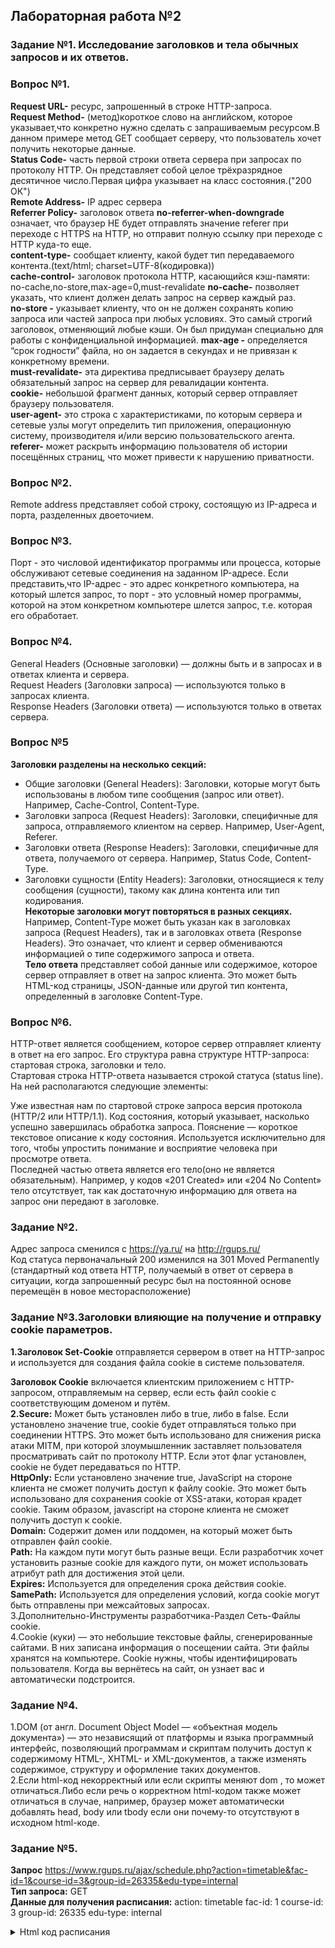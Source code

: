 ## Лабораторная работа №2
### Задание №1. Исследование заголовков и тела обычных запросов и их ответов.  
### Вопрос №1.  
**Request URL-** ресурс, запрошенный в строке HTTP-запроса.  
**Request Method-** (метод)короткое слово на английском, которое указывает,что конкретно нужно сделать с запрашиваемым ресурсом.В данном примере метод GET сообщает серверу, что пользователь хочет получить некоторые данные.  
**Status Code-** часть первой строки ответа сервера при запросах по протоколу HTTP. Он представляет собой целое трёхразрядное десятичное число.Первая цифра указывает на класс состояния.("200 ОК")  
**Remote Address-** IP адрес сервера  
**Referrer Policy-** заголовок ответа
**no-referrer-when-downgrade** означает, что браузер НЕ будет отправлять значение referer при переходе с HTTPS на HTTP, но отправит полную ссылку при переходе с HTTP куда-то еще.  
**content-type-** сообщает клиенту, какой будет тип передаваемого контента.(text/html; charset=UTF-8(кодировка))  
**cache-control-** заголовок протокола HTTP, касающийся кэш-памяти:
no-cache,no-store,max-age=0,must-revalidate
**no-cache-** позволяет указать, что клиент должен делать запрос на сервер каждый раз.  
**no-store -** указывает клиенту, что он не должен сохранять копию запроса или частей запроса при любых условиях. Это самый строгий заголовок, отменяющий любые кэши. Он был придуман специально для работы с конфиденциальной информацией. 
**max-age -** определяется “срок годности” файла, но он задается в секундах и не привязан к конкретному времени.  
**must-revalidate-** эта директива предписывает браузеру делать обязательный запрос на сервер для ревалидации контента.   
**cookie-** небольшой фрагмент данных, который сервер отправляет браузеру пользователя.  
**user-agent-** это строка с характеристиками, по которым сервера и сетевые узлы могут определить тип приложения, операционную систему, производителя и/или версию пользовательского агента.
**referer-** может раскрыть информацию пользователя об истории посещённых страниц, что может привести к нарушению приватности.  
### Вопрос №2.  
Remote address представляет собой строку, состоящую из IP-адреса и порта, разделенных двоеточием.  
### Вопрос №3.
Порт - это числовой идентификатор программы или процесса, которые обслуживают сетевые соединения на заданном IP-адресе.
Если представить,что IP-адрес - это адрес конкретного компьютера, на который шлется запрос, то порт - это условный номер программы, которой на этом конкретном компьютере шлется запрос, т.е. которая его обработает.  
### Вопрос №4.
General Headers (Основные заголовки) — должны быть и в запросах и в ответах клиента и сервера.  
Request Headers (Заголовки запроса) — используются только в запросах клиента.  
Response Headers (Заголовки ответа) — используются только в ответах сервера.  
### Вопрос №5
**Заголовки разделены на несколько секций:**

- Общие заголовки (General Headers): Заголовки, которые могут быть использованы в любом типе сообщения (запрос или ответ). Например, Cache-Control, Content-Type.
- Заголовки запроса (Request Headers): Заголовки, специфичные для запроса, отправляемого клиентом на сервер. Например, User-Agent, Referer.
- Заголовки ответа (Response Headers): Заголовки, специфичные для ответа, получаемого от сервера. Например, Status Code, Content-Type.
- Заголовки сущности (Entity Headers): Заголовки, относящиеся к телу сообщения (сущности), такому как длина контента или тип кодирования.  
  **Некоторые заголовки могут повторяться в разных секциях.** Например, Content-Type может быть указан как в заголовках запроса (Request Headers), так и в заголовках ответа (Response Headers). Это означает, что клиент и сервер обмениваются информацией о типе содержимого запроса и ответа.  
  **Тело ответа** представляет собой данные или содержимое, которое сервер отправляет в ответ на запрос клиента. Это может быть HTML-код страницы, JSON-данные или другой тип контента, определенный в заголовке Content-Type.
### Вопрос №6.
HTTP-ответ является сообщением, которое сервер отправляет клиенту в ответ на его запрос. Его структура равна структуре HTTP-запроса: стартовая строка, заголовки и тело.  
Стартовая строка HTTP-ответа называется строкой статуса (status line). На ней располагаются следующие элементы:

Уже известная нам по стартовой строке запроса версия протокола (HTTP/2 или HTTP/1.1).
Код состояния, который указывает, насколько успешно завершилась обработка запроса.
Пояснение — короткое текстовое описание к коду состояния. Используется исключительно для того, чтобы упростить понимание и восприятие человека при просмотре ответа.  
Последней частью ответа является его тело(оно не является обязательным). Например, у кодов «201 Created» или «204 No Content» тело отсутствует, так как достаточную информацию для ответа на запрос они передают в заголовке.  
### Задание №2.
Адрес запроса сменился с https://ya.ru/ на http://rgups.ru/  
Код статуса первоначальный 200 изменился на 301 Moved Permanently (стандартный код ответа HTTP, получаемый в ответ от сервера в ситуации, когда запрошенный ресурс был на постоянной основе перемещён в новое месторасположение)  
### Задание №3.Заголовки влияющие на получение и отправку **cookie** параметров.  
**1.Заголовок Set-Cookie** отправляется сервером в ответ на HTTP-запрос и используется для создания файла cookie в системе пользователя.  

**Заголовок Cookie** включается клиентским приложением с HTTP-запросом, отправляемым на сервер, если есть файл cookie с соответствующим доменом и путём.  
**2.Secure:** Может быть установлен либо в true, либо в false. Если установлено значение true, cookie будет отправляться только при соединении HTTPS. Это может быть использовано для снижения риска атаки MITM, при которой злоумышленник заставляет пользователя просматривать сайт по протоколу HTTP. Если этот флаг установлен, cookie не будет передаваться по HTTP.  
**HttpOnly:** Если установлено значение true, JavaScript на стороне клиента не сможет получить доступ к файлу cookie. Это может быть использовано для сохранения cookie от XSS-атаки, которая крадет cookie. Таким образом, javascript на стороне клиента не сможет получить доступ к cookie.  
**Domain:** Содержит домен или поддомен, на который может быть отправлен файл cookie.  
**Path:** На каждом пути могут быть разные вещи. Если разработчик хочет установить разные cookie для каждого пути, он может использовать атрибут path для достижения этой цели.  
**Expires:** Используется для определения срока действия cookie.  
**SamePath:** Используется для определения условий, когда cookie могут быть отправлены при межсайтовых запросах.  
3.Дополнительно-Инструменты разработчика-Раздел Сеть-Файлы cookie.  
4.Сookie (куки) — это небольшие текстовые файлы, сгенерированные сайтами. В них записана информация о посещении сайта. Эти файлы хранятся на компьютере.
Cookie нужны, чтобы идентифицировать пользователя. Когда вы вернётесь на сайт, он узнает вас и автоматически подстроится.  
### Задание №4.  
1.DOM (от англ. Document Object Model — «объектная модель документа») — это независящий от платформы и языка программный интерфейс, позволяющий программам и скриптам получить доступ к содержимому HTML-, XHTML- и XML-документов, а также изменять содержимое, структуру и оформление таких документов.  
2.Если html-код некорректный или если скрипты меняют dom , то может отличаться.Либо если речь о корректном html-кодом также может отличаться в случае, например, браузер может автоматически добавлять head, body или tbody если они почему-то отсутствуют в исходном html-коде.  
### Задание №5. 
**Запрос** https://www.rgups.ru/ajax/schedule.php?action=timetable&fac-id=1&course-id=3&group-id=26335&edu-type=internal  
**Тип запроса:** GET  
**Данные для получения расписания:** action: timetable fac-id: 1 course-id: 3 group-id: 26335
edu-type: internal

<details>
  <summary>Html код расписания</summary>

```
data-course-id="3" - курс
data-group-id="26335" - ид группы


<div class="schedule-section">
					<div class="schedule-section-legend"><i></i> – в режиме видеоконференцсвязи</div>

    <table class="table">             <tr>
                <th class="" colspan="6">
                    Понедельник                </th>
            </tr>
                      <tr>
                        <td class="" >1</td>
                        <td class="" >8.20-9.50</td>
                        <td class="" >обе недели</td>
                            <td class="">Военная подготовка ()</td>
                            <td class=""> ..</td>
                            <td class=""></td>
                    </tr>
                      <tr>
                        <td class="" >2</td>
                        <td class="" >10.05-11.35</td>
                        <td class="" >обе недели</td>
                            <td class="">Военная подготовка ()</td>
                            <td class=""> ..</td>
                            <td class=""></td>
                    </tr>
                      <tr>
                        <td class="" >3</td>
                        <td class="" >12.05-13.35</td>
                        <td class="" >обе недели</td>
                            <td class="">Военная подготовка ()</td>
                            <td class=""> ..</td>
                            <td class=""></td>
                    </tr>
                      <tr>
                        <td class="" >4</td>
                        <td class="" >13.50-15.20</td>
                        <td class="" >обе недели</td>
                            <td class="">Военная подготовка ()</td>
                            <td class=""> ..</td>
                            <td class=""></td>
                    </tr>
                      <tr>
                        <td class="" >5</td>
                        <td class="" >15.30-17.00</td>
                        <td class="" >обе недели</td>
                            <td class="">Военная подготовка ()</td>
                            <td class=""> ..</td>
                            <td class=""></td>
                    </tr>

            <tr>
                <th class=" info" colspan="6">
                    Вторник                   </th>
            </tr>
                      <tr>
                        <td class="" >2</td>
                        <td class="" >10.05-11.35</td>
                        <td class="" >обе недели</td>
                            <td class="">Визуальное программирование и графические интерфейсы (ЛЕК)</td>
                            <td class="">ВЕДЕРНИКОВА О.Г.</td>
                            <td class="">Г313</td>
                    </tr>
                      <tr>
                        <td class="" rowspan="2">3</td>
                        <td class="" rowspan="2">12.05-13.35</td>
                        <td class="" rowspan="2">обе недели</td>
                            <td class="">Схемотехника информационных систем (ЛАБ)</td>
                            <td class="">КРАВЧЕНКО И.Ф. [2]</td>
                            <td class="">Г302</td>
</tr><tr>                            <td class="">Схемотехника информационных систем (ЛАБ)</td>
                            <td class="">СОКИРКА А.Д. [1]</td>
                            <td class="">Г303</td>
</tr><tr>                    </tr>
                      <tr>
                        <td class="" rowspan="2">4</td>
                        <td class="" rowspan="2">13.50-15.20</td>
                        <td class="" rowspan="2">обе недели</td>
                            <td class="">Веб-программирование (ЛАБ)</td>
                            <td class="">КАПКАЕВ А.А. [1]</td>
                            <td class="">Г315</td>
</tr><tr>                            <td class="">Веб-программирование (ЛАБ)</td>
                            <td class="">ХУСАИНОВ В.Р. [2]</td>
                            <td class="">Г315</td>
</tr><tr>                    </tr>
                      <tr>
                        <td class="" rowspan="2">5</td>
                        <td class="" rowspan="2">15.30-17.00</td>
                        <td class="" rowspan="2">обе недели</td>
                            <td class="">Базы данных и прикладное программирование (ЛАБ)</td>
                            <td class="">ГАЛЬЦЕВА А.А. [2]</td>
                            <td class="">Г315</td>
</tr><tr>                            <td class="">Базы данных и прикладное программирование (ЛАБ)</td>
                            <td class="">ЗЫРЯНКИНА К.Э. [1]</td>
                            <td class="">Г315</td>
</tr><tr>                    </tr>

            <tr>
                <th class="" colspan="6">
                    Среда (сегодня)                </th>
            </tr>
                      <tr>
                        <td class="" rowspan="2">1</td>
                        <td class="" rowspan="2">8.20-9.50</td>
                        <td class="" rowspan="2">обе недели</td>
                            <td class="">Визуальное программирование и графические интерфейсы (ЛАБ)</td>
                            <td class="">ОЛЬГЕЙЗЕР И.А. [2]</td>
                            <td class="">Д410</td>
</tr><tr>                            <td class="">Визуальное программирование и графические интерфейсы (ЛАБ)</td>
                            <td class="">ВЕДЕРНИКОВА О.Г. [1]</td>
                            <td class="">Д407</td>
</tr><tr>                    </tr>
                      <tr>
                        <td class="" >2</td>
                        <td class="" >10.05-11.35</td>
                        <td class="" >обе недели</td>
                            <td class="">Экономика и менеджмент (ПРАК)</td>
                            <td class="">ТИМЧЕНКО О.В.</td>
                            <td class="">А420</td>
                    </tr>
                      <tr>
                        <td class="" >3</td>
                        <td class="" >12.05-13.35</td>
                        <td class="" >обе недели</td>
                            <td class="">Базы данных и прикладное программирование (ЛЕК)</td>
                            <td class="">ИГНАТЬЕВА О.В.</td>
                            <td class="">Г313</td>
                    </tr>
                      <tr>
                        <td class="" >4</td>
                        <td class="" >13.50-15.20</td>
                        <td class="" >обе недели</td>
                            <td class="">Схемотехника информационных систем (ЛЕК)</td>
                            <td class="">ЛЯЩЕНКО А.М.</td>
                            <td class="">Г313</td>
                    </tr>

            <tr>
                <th class="" colspan="6">
                    Четверг (завтра)                </th>
            </tr>
<!--2-->                      <tr>
                        <td class="" rowspan="2">1</td>
                        <td class="" rowspan="2">8.20-9.50</td>
                        <td class="disable " >над чертой</td>

                            <td class="disable ">&#151;</td>
                            <td class=""><!--  --></td>
                            <td class=""><!--  --></td>
                        </tr>
                        <tr>
                            <td class=" " >под чертой</td>
                                <td class=" ">Системное программное обеспечение информационных систем (ЛАБ)</td>
                                <td class=" ">ДЕМИЧЕВ А.А. [1]</td>
                                <td class=" ">Д407</td>
                          </tr>
                                       </tr>
                      <tr>
                        <td class="" >2</td>
                        <td class="" >10.05-11.35</td>
                        <td class="" >обе недели</td>
                            <td class="">Экономика и менеджмент (ЛЕК)</td>
                            <td class="">КАЛАШНИКОВ И.А.</td>
                            <td class="">С204</td>
                    </tr>
<!--4-->                      <tr>
                        <td class="" rowspan="4">3</td>
                        <td class="" rowspan="4">12.05-13.35</td>
                        <td class="disable " >над чертой</td>

                                <td class="disable ">Безопасность жизнедеятельности (ЛЕК)</td>
                                <td class="disable ">ПЕРЕВЕРЗЕВ И.Г.</td>
                                <td class="disable ">М215</td>
                        </tr>
                        <tr>
                            <td class=" " rowspan="3">под чертой</td>
                                <td class=" ">Безопасность жизнедеятельности (ЛАБ)</td>
                                <td class=" ">ЯИЦКОВА Н.М. [1]</td>
                                <td class=" ">М153</td>
</tr><tr>                                <td class=" ">Безопасность жизнедеятельности (ЛАБ)</td>
                                <td class=" ">ВОРОБИНСКАЯ Л.И. [2]</td>
                                <td class=" ">М156</td>
</tr><tr>                          </tr>
                                       </tr>
<!--2-->                      <tr>
                        <td class="" rowspan="2">4</td>
                        <td class="" rowspan="2">13.50-15.20</td>
                        <td class="disable " >над чертой</td>

                                <td class="disable ">Безопасность жизнедеятельности (ПРАК)</td>
                                <td class="disable ">ПЕРЕВЕРЗЕВ И.Г.</td>
                                <td class="disable ">М231</td>
                        </tr>
                        <tr>
                            <td class=" " >под чертой</td>
                            <td class=" ">&#151;</td>
                            <td class=""><!--  --></td>
                            <td class=""><!--  --></td>
                          </tr>
                                       </tr>

            <tr>
                <th class="" colspan="6">
                    Пятница                </th>
            </tr>
                      <tr>
                        <td class="" rowspan="2">1</td>
                        <td class="" rowspan="2">8.20-9.50</td>
                        <td class="disable " >над чертой</td>

                                <td class="disable ">Системное программное обеспечение информационных систем (ПРАК)</td>
                                <td class="disable ">ЖУКОВ В.В.</td>
                                <td class="disable ">Д407</td>
                        </tr>
                        <tr>
                            <td class=" " >под чертой</td>
                                <td class=" ">Системное программное обеспечение информационных систем (ЛАБ)</td>
                                <td class=" ">НИКИТЧЕНКО С.Л. [2]</td>
                                <td class=" ">Д406</td>
                          </tr>
                                       </tr>
                      <tr>
                        <td class="" >2</td>
                        <td class="" >10.05-11.35</td>
                        <td class="" >обе недели</td>
                            <td class="">Системное программное обеспечение информационных систем (ЛЕК)</td>
                            <td class="">ЖУКОВ В.В.</td>
                            <td class="">Г313</td>
                    </tr>
                      <tr>
                        <td class="" >3</td>
                        <td class="" >12.05-13.35</td>
                        <td class="" >обе недели</td>
                            <td class="">Веб-программирование (ЛЕК)</td>
                            <td class="">КАПКАЕВ А.А.</td>
                            <td class="">Г313</td>
                    </tr>

</table></div>
```

</details>